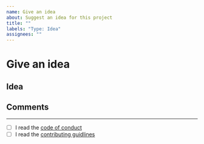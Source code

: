 ```yaml
---
name: Give an idea
about: Suggest an idea for this project
title: ""
labels: "Type: Idea"
assignees: ""
---
```


# Give an idea

## Idea

<!-- What is the idea? What feature do you want? -->

## Comments

---

- [ ] I read the [code of conduct](CODE_OF_CONDUCT.md)
- [ ] I read the [contributing guidlines](CONTRIBUTING.md)

